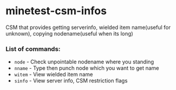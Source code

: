# minetest-csm-infos
CSM that provides getting serverinfo, wielded item name(useful for unknown), copying nodename(useful when its long)  
### List of commands:
* `node` - Check unpointable nodename where you standing
* `nname` - Type then punch node which you want to get name
* `witem` - View wielded item name
* `sinfo` - View server info, CSM restriction flags
